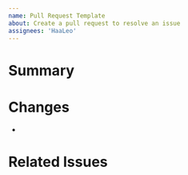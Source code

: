 ```yaml
---
name: Pull Request Template
about: Create a pull request to resolve an issue
assignees: 'HaaLeo'
---
```


# Summary
<!-- Please give a brief summary about what changes with this pull request -->

# Changes
<!-- List detailed changes here as bullets -->
* 

# Related Issues
<!-- Mention the issue this PR relates to. E.g.: Fixes #1 -->
